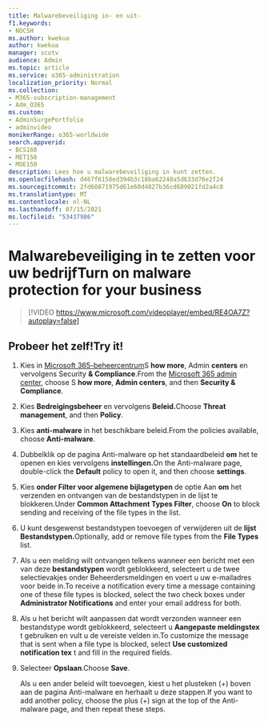 ```yaml
---
title: Malwarebeveiliging in- en uit-
f1.keywords:
- NOCSH
ms.author: kwekua
author: kwekua
manager: scotv
audience: Admin
ms.topic: article
ms.service: o365-administration
localization_priority: Normal
ms.collection:
- M365-subscription-management
- Adm_O365
ms.custom:
- AdminSurgePortfolio
- adminvideo
monikerRange: o365-worldwide
search.appverid:
- BCS160
- MET150
- MOE150
description: Lees hoe u malwarebeveiliging in kunt zetten.
ms.openlocfilehash: d467f6158ed394b3c18ba62248a5d633d76e2f24
ms.sourcegitcommit: 2fd60871975d61e60d4827b36cd689021fd2a4c8
ms.translationtype: MT
ms.contentlocale: nl-NL
ms.lasthandoff: 07/15/2021
ms.locfileid: "53437986"
---
```

# <a name="turn-on-malware-protection-for-your-business"></a><span data-ttu-id="51ed7-103">Malwarebeveiliging in te zetten voor uw bedrijf</span><span class="sxs-lookup"><span data-stu-id="51ed7-103">Turn on malware protection for your business</span></span>

> [!VIDEO https://www.microsoft.com/videoplayer/embed/RE4OA7Z?autoplay=false]

## <a name="try-it"></a><span data-ttu-id="51ed7-104">Probeer het zelf!</span><span class="sxs-lookup"><span data-stu-id="51ed7-104">Try it!</span></span>

1. <span data-ttu-id="51ed7-105">Kies in [Microsoft 365-beheercentrum](https://admin.microsoft.com)S **how more**, Admin **centers** en vervolgens Security **& Compliance**.</span><span class="sxs-lookup"><span data-stu-id="51ed7-105">From the [Microsoft 365 admin center](https://admin.microsoft.com), choose S **how more**, **Admin centers**, and then **Security & Compliance**.</span></span>
1. <span data-ttu-id="51ed7-106">Kies **Bedreigingsbeheer** en vervolgens **Beleid.**</span><span class="sxs-lookup"><span data-stu-id="51ed7-106">Choose **Threat management**, and then **Policy**.</span></span>
1. <span data-ttu-id="51ed7-107">Kies **anti-malware** in het beschikbare beleid.</span><span class="sxs-lookup"><span data-stu-id="51ed7-107">From the policies available, choose **Anti-malware**.</span></span>
1. <span data-ttu-id="51ed7-108">Dubbelklik op de pagina Anti-malware op het standaardbeleid **om** het te openen en kies vervolgens **instellingen.**</span><span class="sxs-lookup"><span data-stu-id="51ed7-108">On the Anti-malware page, double-click the **Default** policy to open it, and then choose **settings**.</span></span>
1. <span data-ttu-id="51ed7-109">Kies **onder Filter voor algemene bijlagetypen** de optie Aan **om** het verzenden en ontvangen van de bestandstypen in de lijst te blokkeren.</span><span class="sxs-lookup"><span data-stu-id="51ed7-109">Under **Common Attachment Types Filter**, choose **On** to block sending and receiving of the file types in the list.</span></span>
1. <span data-ttu-id="51ed7-110">U kunt desgewenst bestandstypen toevoegen of verwijderen uit de **lijst Bestandstypen.**</span><span class="sxs-lookup"><span data-stu-id="51ed7-110">Optionally, add or remove file types from the **File Types** list.</span></span>
1. <span data-ttu-id="51ed7-111">Als u een melding wilt ontvangen telkens wanneer een bericht met een van deze **bestandstypen** wordt geblokkeerd, selecteert u de twee selectievakjes onder Beheerdersmeldingen en voert u uw e-mailadres voor beide in.</span><span class="sxs-lookup"><span data-stu-id="51ed7-111">To receive a notification every time a message containing one of these file types is blocked, select the two check boxes under **Administrator Notifications** and enter your email address for both.</span></span>
1. <span data-ttu-id="51ed7-112">Als u het bericht wilt aanpassen dat wordt verzonden wanneer een bestandstype wordt geblokkeerd, selecteert u **Aangepaste meldingstex** t gebruiken en vult u de vereiste velden in.</span><span class="sxs-lookup"><span data-stu-id="51ed7-112">To customize the message that is sent when a file type is blocked, select **Use customized notification tex** t and fill in the required fields.</span></span>
1. <span data-ttu-id="51ed7-113">Selecteer **Opslaan**.</span><span class="sxs-lookup"><span data-stu-id="51ed7-113">Choose **Save**.</span></span>

    <span data-ttu-id="51ed7-114">Als u een ander beleid wilt toevoegen, kiest u het plusteken (+) boven aan de pagina Anti-malware en herhaalt u deze stappen.</span><span class="sxs-lookup"><span data-stu-id="51ed7-114">If you want to add another policy, choose the plus (+) sign at the top of the Anti-malware page, and then repeat these steps.</span></span>

